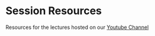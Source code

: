 # Session Resources

Resources for the lectures hosted on our [Youtube Channel](https://www.youtube.com/@opendevs)
